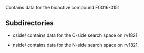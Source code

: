 Contains data for the bioactive compound F0016-0151.

## Subdirectories

- cside/ contains data for the C-side search space on rv1821.

- nside/ contains data for the N-side search space on rv1821.

